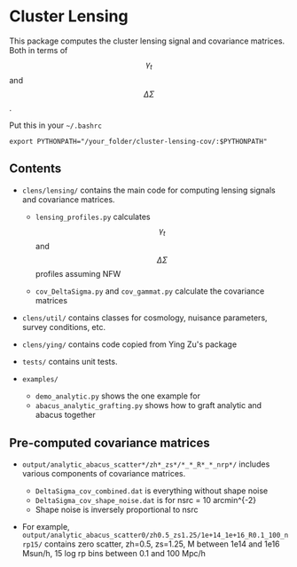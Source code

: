 # Cluster Lensing 

This package computes the cluster lensing signal and covariance matrices.  Both in terms of $$\gamma_t$$ and $$\Delta\Sigma$$.

Put this in your `~/.bashrc`

`export PYTHONPATH="/your_folder/cluster-lensing-cov/:$PYTHONPATH"`


## Contents

* `clens/lensing/` contains the main code for computing lensing signals and covariance matrices.  

	* `lensing_profiles.py` calculates $$\gamma_t$$ and $$\Delta\Sigma$$ profiles assuming NFW

	* `cov_DeltaSigma.py` and `cov_gammat.py` calculate the covariance matrices  

* `clens/util/` contains classes for cosmology, nuisance parameters, survey conditions, etc.

* `clens/ying/` contains code copied from Ying Zu's package

* `tests/` contains unit tests.

* `examples/` 
	* `demo_analytic.py` shows the one example for 
	* `abacus_analytic_grafting.py` shows how to graft analytic and abacus together 


## Pre-computed covariance matrices

* `output/analytic_abacus_scatter*/zh*_zs*/*_*_R*_*_nrp*/` includes various components of covariance matrices.
	* `DeltaSigma_cov_combined.dat` is everything without shape noise
	* `DeltaSigma_cov_shape_noise.dat` is for nsrc = 10 arcmin^{-2}
	*  Shape noise is inversely proportional to nsrc

* For example, `output/analytic_abacus_scatter0/zh0.5_zs1.25/1e+14_1e+16_R0.1_100_nrp15/` contains zero scatter, zh=0.5, zs=1.25, M between 1e14 and 1e16 Msun/h, 15 log rp bins between 0.1 and 100 Mpc/h